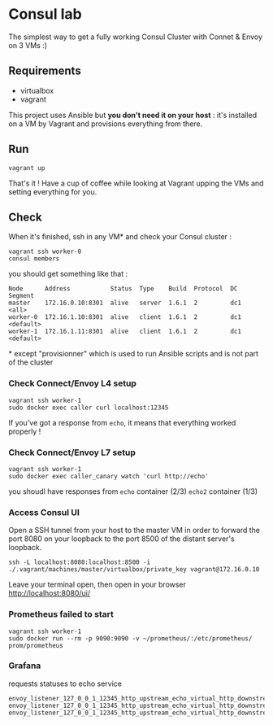 # Consul lab

The simplest way to get a fully working Consul Cluster with Connet & Envoy on 3 VMs :)

## Requirements

- virtualbox
- vagrant

This project uses Ansible but __you don't need it on your host__ : it's installed on a VM by Vagrant and provisions everything from there.

## Run

```
vagrant up
```

That's it ! Have a cup of coffee while looking at Vagrant upping the VMs and setting everything for you.

## Check

When it's finished, ssh in any VM* and check your Consul cluster :

```
vagrant ssh worker-0
consul members
```

you should get something like that :

```
Node      Address           Status  Type    Build  Protocol  DC   Segment
master    172.16.0.10:8301  alive   server  1.6.1  2         dc1  <all>
worker-0  172.16.1.10:8301  alive   client  1.6.1  2         dc1  <default>
worker-1  172.16.1.11:8301  alive   client  1.6.1  2         dc1  <default>
```

\* except "provisionner" which is used to run Ansible scripts and is not part of the cluster

### Check Connect/Envoy L4 setup 

```
vagrant ssh worker-1
sudo docker exec caller curl localhost:12345
```

If you've got a response from `echo`, it means that everything worked properly !

### Check Connect/Envoy L7 setup 

```
vagrant ssh worker-1
sudo docker exec caller_canary watch 'curl http://echo'
```

you shoudl have responses from `echo` container (2/3) `echo2` container (1/3)

### Access Consul UI

Open a SSH tunnel from your host to the master VM in order to forward the port 8080 on your loopback to the port 8500 of the distant server's loopback.

```
ssh -L localhost:8080:localhost:8500 -i ./.vagrant/machines/master/virtualbox/private_key vagrant@172.16.0.10
```

Leave your terminal open, then open in your browser [http://localhost:8080/ui/](http://localhost:8080/ui/)



### Prometheus failed to start
```
vagrant ssh worker-1
sudo docker run --rm -p 9090:9090 -v ~/prometheus/:/etc/prometheus/ prom/prometheus
```

### Grafana
requests statuses to echo service
```
envoy_listener_127_0_0_1_12345_http_upstream_echo_virtual_http_downstream_rq_2xx
envoy_listener_127_0_0_1_12345_http_upstream_echo_virtual_http_downstream_rq_4xx
envoy_listener_127_0_0_1_12345_http_upstream_echo_virtual_http_downstream_rq_5xx
```
